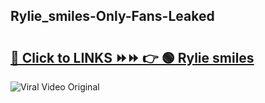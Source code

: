 
 ## Rylie_smiles-Only-Fans-Leaked

# <h2><a href="https://clipsfans.com/Rylie_smiles&ref=git">🔗 Click to LINKS ⏩⏩ 👉 🟢 Rylie smiles </a></h2>

<a href="https://clipsfans.com/Rylie_smiles&ref=git" rel="nofollow" data-target="animated-image.originalLink"><img src="https://i.ibb.co.com/xMMVF88/686577567.gif" alt="Viral Video Original" style="max-width: 100%; display: inline-block;" data-target="animated-image.originalImage"></a>
